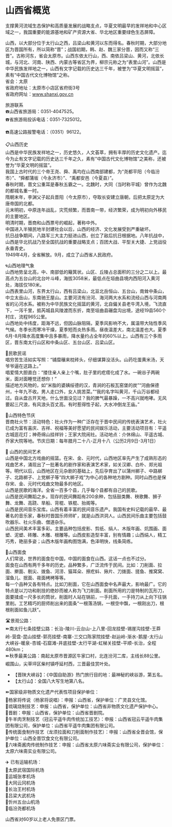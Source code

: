 # 山西省概览  
支撑黄河流域生态保护和高质量发展的战略支点，华夏文明最早的发祥地和中心区域之一，我国重要的能源基地和矿产资源大省、华北地区重要绿色生态屏障。  
  
山西，以大部分位于太行山之西，吕梁山和黄河以东而得名。春秋时期，大部分地区为晋国所有，所以简称“晋”；战国初期，韩、赵、魏三家分晋，因而又称“三晋”。古称河东，省会太原市。山西东依太行山，西、南依吕梁山、黄河，北依长城，与河北、河南、陕西、内蒙古等省区为界，柳宗元称之为“表里山河”。山西是中华民族发祥地之一，山西有文字记载的历史达三千年，被誉为“华夏文明摇篮”，素有“中国古代文化博物馆”之称。  
省会：太原  
省政府地址：太原市小店区省府街3号  
省政府网址：<a href="http://www.shanxi.gov.cn" target="_blank">www.shanxi.gov.cn</a>  
  
旅游联系  
☎️山西省旅游局：0351-4047525。  
☎️省旅游局投诉电话：0351-7325012。  
  
☎️高速公路报警电话：（0351）96122。  
  
📋山西历史  
山西是中华民族发祥地之一，历史悠久，人文荟萃，拥有丰厚的历史文化遗产。迄今为止有文字记载的历史达三千年之久，素有“中国古代文化博物馆”之美称，还被誉为“华夏文明的摇篮”。  
我国上古时代的三个帝王尧、舜、禹均在山西南部建都，为“尧都平阳（今临汾市）”、“舜都蒲坂（今永济市）”、“禹都安邑（今夏县）”。  
春秋时期，晋文公重耳是春秋五霸之一。北魏时，大同（当时称平城）曾作为北魏的都城名重一时。  
隋朝末年，李渊父子起兵晋阳（今太原市），夺取长安建立唐朝，后把太原定为大唐帝国的北都。  
元末明初，中原连年战乱，灾荒频繁，而晋南一带，经济繁荣，成为明初向外移民的主要地区。  
明清时期，晋商和山西票号的崛起，著称中外。  
中国进入半殖民地半封建社会以后，山西的经济、文化发展受到严重破坏。  
抗日战争期间，八路军三大主力挺进山西，创立了敌后抗日根据地。八年抗战中，山西是华北抗战乃至全国抗战的重要战略支点；百团大战、平型关大捷、上党战役永垂青史。  
1949年4月，全省解放。9月，成立了山西省人民政府。  
  
🌀山西地理气象  
山西地势呈北高，中、南部低的簸箕状。山区、丘陵占总面积的三分之二以上。最高点为五台山的北台叶斗峰，海拔3058米，最低点在垣曲县境内西阳河入黄河处，海拔仅180米。  
山西表里山河，东界太行山，西有吕梁山，北亘北岳恒山、五台山，南耸中条山，中立太岳山，东南驰王屋山。主要河流有汾河、海河两大水系和流经山西与河南两省的沁河水系。被称为中华民族文化摇篮的黄河，北自偏关县老牛湾入境，飞流直下，一泻千里，抵芮城县风陵渡而东折，南至垣曲县碾盘沟出境，途经19县560个村庄，流程965公里。  
山西地处中纬度，距海不远，但因山脉阻隔，夏季风影响不大，属温带大陆性季风气候。冬季长而寒冷干燥，夏季短而炎热多雨。昼夜温差大，南北温差也大。夏季6月-8月降水高度集中且多暴雨，降水量约占全年的60%以上。山西有三个多雨区，晋东南太行山区和中条山区、五台山区、吕梁山区。  
  
🎼民歌民谣  
唱穷苦生活如实写照：“铺糜穰来枕砖头，仔细谋算没活头。山药圪蛋黄米汤，天爷爷逼在这路上。”  
唱爱情大胆直白：“搂住亲人亲上个嘴，肚子里的疙瘩化成了水。一碗谷子两碗米，面对面睡觉还想你！”  
描述地方风物的，如“米脂的婆姨绥德的汉，青涧的石板瓦窑堡的炭”“河曲保德州，十年九不收。男人走口外，女人挑苦菜。”“我的名字叫黄河，千山万谷都经过。自从盘古开天地，什么世面没见过？我的脾气最暴躁，一不高兴就咆哮。无风要起三尺浪，有风浪头百丈高。有时惹得性子起，大水冲倒龙王庙。”  
  
🧊山西特色节庆  
晋商社火节：活动特色：社火作为一种广泛存在于晋中民间的传统表演艺术，社火已成为富有喜庆、吉祥、祝福等美好愿望的民间娱乐活动，主要活动项目有：平遥古城逛花灯；神奇绵山挂祥铃；王家大院闹社。活动地点：介休绵山、平遥古城、乔家大院等地。节庆日期：每年腊月二十八-正月十八（公历2月9日-3月1日）  
  
🧊 山西的民间艺术  
山西是中国北方戏曲的摇篮。在宋、金、元时代，山西地区率先产生了成熟形态的戏曲艺术，涌现出了一批著名的剧作家和表演艺术家，如关汉卿、白朴、郑光祖等。明代以后，山西地区在元杂剧的基础上，先后孕育出了以蒲州梆子、中路梆子、北路梆子、上党梆子等“四大梆子戏”为中心的各种地方剧种。同时山西也是保存宋、金、元时代戏曲文物最多的地区。  
山西是民歌的海洋。全省一百多个县，几乎每个县都有自己的民歌。  
山西是民间舞蹈之乡。现存的民间舞蹈有200余种，包括鼓类舞、秧歌舞、狮子舞、龙舞、高跷、旱船、背棍、铁棍、抬阁等。  
山西是民间音乐宝库。山西有着丰富的民间音乐遗产。我国有史料记载的最早、最著名的音乐家，春秋时晋国乐师师旷，就是山西洪洞人。山西民间乐曲主要包括鼓吹器乐、社火乐曲、僧道杂乐。  
山西民间美术丰富多彩。主要品种包括皮影、剪纸、绢人、木版年画、炕围画、面塑、泥塑、砖雕、木雕、根雕等。山西皮影造型丰富，别有情趣；山西绢人，精工巧秀，艳丽多姿；山西木版年画构图饱满，色泽明快，线条简练。  
  
🍴山西面食  
人们常说，世界的面食在中国，中国的面食在山西。这话一点也不过分。  
面食在山西有两千多年的历史。品种繁多，广泛流传于民间。比如：刀削面、拉面、擀面、剔尖、拨鱼、河涝、猫耳朵、擦疙蚪、揪片、刀拨面、搓鱼、推窝窝、溜鱼儿、抿面、莜面栲栲等等。  
每一个品种又各有特点。比如刀削面，它在山西面食中名声最大，影响最广。它的特点是以刀功和削技的绝妙而被人称为飞刀削面。削面所用的刀是特制的瓦形刀，面要揉成一尺多长的筒状，削面时人站在锅前，一手托面，一手持刀从上向下往锅里削。工艺精巧的厨师削出来的面条“一根落汤锅，一根空中飘，一根刚出刀，根根削面如鱼儿跃”。  
  
 🛣️景观公路：  
⏩南太行七条挂壁公路：长治-陵川-云台山-上八里-回龙挂壁-锡崖沟挂壁-王莽岭-营盘-昆山挂壁-郭亮挂壁-南寨-三交口陈家院挂壁-赵辿岭-渐水-鹅屋-太行山大峡谷-暖泉-杏城-石窟滩-井底挂壁-太行平湖-虹梯关挂壁-平顺-长治，全程480km；  
⏩秋季最美公路：南起太原市晋源区牛家口村，北连汾河二库，主线长88公里。崛围山，尖草坪区柴村镇呼延村西，三晋最佳赏叶处。  
  
* 【晋陕大峡谷】：《中国自助游》热门旅行目的地：最神秘的峡谷游，第五名。  
* 【太行山】：全国八大写生地第八名。  
  
⏩国家级非物质文化遗产代表性项目保护单位：  
🔸杨家将传说（杨家将说唱）：申报：山西省，保护单位：广灵县文化馆。  
🔸琉璃烧制技艺：申报：山西省，保护单位：山西省非物质文化遗产保护中心。  
🔸晋剧：申报：山西省，保护单位：山西省晋剧院。  
🔸牛羊肉烹制技艺（冠云平遥牛肉传统加工技艺）：申报：山西省冠云平遥牛肉集团有限公司，保护单位：山西省平遥牛肉集团有限公司。  
🔸传统面食制作技艺（龙须拉面和刀削面制作技艺）：申报：山西省全晋会馆，保护单位：山西全晋饮食文化有限公司。  
🔸六味斋酱肉传统制作技艺：申报：山西省太原六味斋实业有限公司，保护单位：太原六味斋实业有限公司。    
  
✈️ 已有运输机场：  
🔸太原武宿国际机场  
🔸运城张孝机场  
🔸大同云冈机场  
🔸长治王村机场  
🔸吕梁大武机场  
🔸忻州五台山机场  
🔸临汾尧都机场  
  
山西省对60岁以上老人免景区门票。  